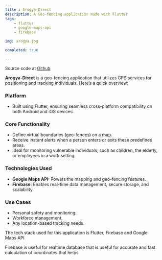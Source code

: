 ```yaml
---
title : Arogya-Direct
description: A Geo-fencing application made with Flutter
tags:
    - flutter
    - google-maps-api
    - firebase

img: arogya.jpg

completed: true

---
```


Source code at [Github](https://github.com/Unic-X/Arogya_Direct)

**Arogya-Direct** is a geo-fencing application that utilizes GPS services for positioning and tracking individuals. Here’s a quick overview:

### Platform
- Built using Flutter, ensuring seamless cross-platform compatibility on both Android and iOS devices.
  
### Core Functionality
- Define virtual boundaries (geo-fences) on a map.
- Receive instant alerts when a person enters or exits these predefined areas.
- Ideal for monitoring vulnerable individuals, such as children, the elderly, or employees in a work setting.

### Technologies Used
- **Google Maps API:** Powers the mapping and geo-fencing features.
- **Firebase:** Enables real-time data management, secure storage, and scalability.

### Use Cases
- Personal safety and monitoring.
- Workforce management.
- Any location-based tracking needs.

The tech stack used for this application is Flutter, Firebase and Google Maps API 

Firebase is useful for realtime database that is useful for accurate and fast calculation of coordinates that helps 






